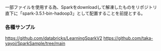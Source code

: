 一部ファイルを使用する為、Sparkをdownloadして解凍したものをリポジトリ直下に「spark-3.5.1-bin-hadoop3」として配置することを前提とする。  

### 各種サンプル
https://github.com/databricks/LearningSparkV2
https://github.com/taka-yayoi/SparkSample/tree/main